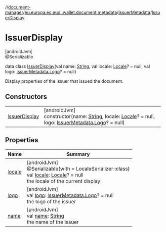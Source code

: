 //[document-manager](../../../../index.md)/[eu.europa.ec.eudi.wallet.document.metadata](../../index.md)/[IssuerMetadata](../index.md)/[IssuerDisplay](index.md)

# IssuerDisplay

[androidJvm]\
@Serializable

data class [IssuerDisplay](index.md)(val
name: [String](https://kotlinlang.org/api/latest/jvm/stdlib/kotlin-stdlib/kotlin/-string/index.html),
val locale: [Locale](https://developer.android.com/reference/kotlin/java/util/Locale.html)? = null,
val logo: [IssuerMetadata.Logo](../-logo/index.md)? = null)

Display properties of the issuer that issued the document.

## Constructors

|                                     |                                                                                                                                                                                                                                                                                           |
|-------------------------------------|-------------------------------------------------------------------------------------------------------------------------------------------------------------------------------------------------------------------------------------------------------------------------------------------|
| [IssuerDisplay](-issuer-display.md) | [androidJvm]<br>constructor(name: [String](https://kotlinlang.org/api/latest/jvm/stdlib/kotlin-stdlib/kotlin/-string/index.html), locale: [Locale](https://developer.android.com/reference/kotlin/java/util/Locale.html)? = null, logo: [IssuerMetadata.Logo](../-logo/index.md)? = null) |

## Properties

| Name                | Summary                                                                                                                                                                                                               |
|---------------------|-----------------------------------------------------------------------------------------------------------------------------------------------------------------------------------------------------------------------|
| [locale](locale.md) | [androidJvm]<br>@Serializable(with = LocaleSerializer::class)<br>val [locale](locale.md): [Locale](https://developer.android.com/reference/kotlin/java/util/Locale.html)? = null<br>the locale of the current display |
| [logo](logo.md)     | [androidJvm]<br>val [logo](logo.md): [IssuerMetadata.Logo](../-logo/index.md)? = null<br>the logo of the issuer                                                                                                       |
| [name](name.md)     | [androidJvm]<br>val [name](name.md): [String](https://kotlinlang.org/api/latest/jvm/stdlib/kotlin-stdlib/kotlin/-string/index.html)<br>the name of the issuer                                                         |
